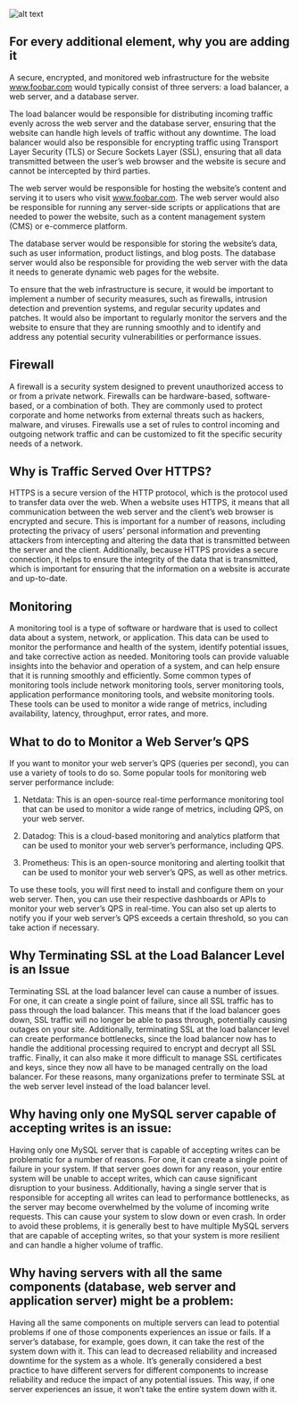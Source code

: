 ![alt text](https://i.postimg.cc/G2XRh0Ps/2-Secured-and-monitored-web-infrastructure.jpg)

## For every additional element, why you are adding it
A secure, encrypted, and monitored web infrastructure for the website www.foobar.com would typically consist of three servers: a load balancer, a web server, and a database server.

The load balancer would be responsible for distributing incoming traffic evenly across the web server and the database server, ensuring that the website can handle high levels of traffic without any downtime. The load balancer would also be responsible for encrypting traffic using Transport Layer Security (TLS) or Secure Sockets Layer (SSL), ensuring that all data transmitted between the user’s web browser and the website is secure and cannot be intercepted by third parties.

The web server would be responsible for hosting the website’s content and serving it to users who visit www.foobar.com. The web server would also be responsible for running any server-side scripts or applications that are needed to power the website, such as a content management system (CMS) or e-commerce platform.

The database server would be responsible for storing the website’s data, such as user information, product listings, and blog posts. The database server would also be responsible for providing the web server with the data it needs to generate dynamic web pages for the website.

To ensure that the web infrastructure is secure, it would be important to implement a number of security measures, such as firewalls, intrusion detection and prevention systems, and regular security updates and patches. It would also be important to regularly monitor the servers and the website to ensure that they are running smoothly and to identify and address any potential security vulnerabilities or performance issues.

## Firewall

A firewall is a security system designed to prevent unauthorized access to or from a private network. Firewalls can be hardware-based, software-based, or a combination of both. They are commonly used to protect corporate and home networks from external threats such as hackers, malware, and viruses. Firewalls use a set of rules to control incoming and outgoing network traffic and can be customized to fit the specific security needs of a network.

## Why is Traffic Served Over HTTPS?

HTTPS is a secure version of the HTTP protocol, which is the protocol used to transfer data over the web. When a website uses HTTPS, it means that all communication between the web server and the client’s web browser is encrypted and secure. This is important for a number of reasons, including protecting the privacy of users’ personal information and preventing attackers from intercepting and altering the data that is transmitted between the server and the client. Additionally, because HTTPS provides a secure connection, it helps to ensure the integrity of the data that is transmitted, which is important for ensuring that the information on a website is accurate and up-to-date.

## Monitoring

A monitoring tool is a type of software or hardware that is used to collect data about a system, network, or application. This data can be used to monitor the performance and health of the system, identify potential issues, and take corrective action as needed. Monitoring tools can provide valuable insights into the behavior and operation of a system, and can help ensure that it is running smoothly and efficiently. Some common types of monitoring tools include network monitoring tools, server monitoring tools, application performance monitoring tools, and website monitoring tools. These tools can be used to monitor a wide range of metrics, including availability, latency, throughput, error rates, and more.

## What to do to Monitor a Web Server’s QPS

If you want to monitor your web server’s QPS (queries per second), you can use a variety of tools to do so. Some popular tools for monitoring web server performance include:

1. Netdata: This is an open-source real-time performance monitoring tool that can be used to monitor a wide range of metrics, including QPS, on your web server.

2. Datadog: This is a cloud-based monitoring and analytics platform that can be used to monitor your web server’s performance, including QPS.

3. Prometheus: This is an open-source monitoring and alerting toolkit that can be used to monitor your web server’s QPS, as well as other metrics.

To use these tools, you will first need to install and configure them on your web server. Then, you can use their respective dashboards or APIs to monitor your web server’s QPS in real-time. You can also set up alerts to notify you if your web server’s QPS exceeds a certain threshold, so you can take action if necessary.

## Why Terminating SSL at the Load Balancer Level is an Issue

Terminating SSL at the load balancer level can cause a number of issues. For one, it can create a single point of failure, since all SSL traffic has to pass through the load balancer. This means that if the load balancer goes down, SSL traffic will no longer be able to pass through, potentially causing outages on your site. Additionally, terminating SSL at the load balancer level can create performance bottlenecks, since the load balancer now has to handle the additional processing required to encrypt and decrypt all SSL traffic. Finally, it can also make it more difficult to manage SSL certificates and keys, since they now all have to be managed centrally on the load balancer. For these reasons, many organizations prefer to terminate SSL at the web server level instead of the load balancer level.

## Why having only one MySQL server capable of accepting writes is an issue:

Having only one MySQL server that is capable of accepting writes can be problematic for a number of reasons. For one, it can create a single point of failure in your system. If that server goes down for any reason, your entire system will be unable to accept writes, which can cause significant disruption to your business. Additionally, having a single server that is responsible for accepting all writes can lead to performance bottlenecks, as the server may become overwhelmed by the volume of incoming write requests. This can cause your system to slow down or even crash. In order to avoid these problems, it is generally best to have multiple MySQL servers that are capable of accepting writes, so that your system is more resilient and can handle a higher volume of traffic.

## Why having servers with all the same components (database, web server and application server) might be a problem:

Having all the same components on multiple servers can lead to potential problems if one of those components experiences an issue or fails. If a server’s database, for example, goes down, it can take the rest of the system down with it. This can lead to decreased reliability and increased downtime for the system as a whole. It’s generally considered a best practice to have different servers for different components to increase reliability and reduce the impact of any potential issues. This way, if one server experiences an issue, it won’t take the entire system down with it.
